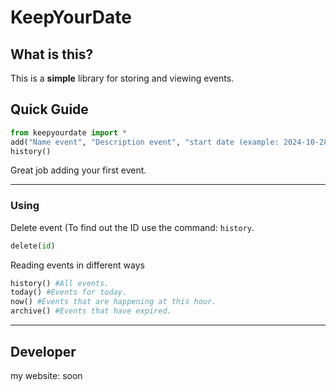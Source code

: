 # KeepYourDate

## What is this? 
This is a **simple** library for storing and viewing events.

## Quick Guide 
```python
from keepyourdate import *
add("Name event", "Description event", "start date (example: 2024-10-28 10:00)", "end date(example: 2024-10-30 20:00)")
history()
```
Great job adding your first event. 

---

### Using
Delete event (To find out the ID use the command: `history`. 
```python
delete(id)
```
Reading events in different ways
```python
history() #All events.
today() #Events for today.
now() #Events that are happening at this hour.
archive() #Events that have expired.
```
---
## Developer 
my website: soon
